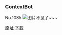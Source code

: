 ### ContextBot
No.1085
![图片不见了~~~](https://imgs.xkcd.com/comics/contextbot.png)

[原址](https://xkcd.com//1085) [下载](https://imgs.xkcd.com/comics/contextbot.png)

